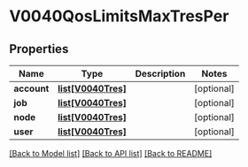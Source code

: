 # V0040QosLimitsMaxTresPer

## Properties
Name | Type | Description | Notes
------------ | ------------- | ------------- | -------------
**account** | [**list[V0040Tres]**](V0040Tres.md) |  | [optional] 
**job** | [**list[V0040Tres]**](V0040Tres.md) |  | [optional] 
**node** | [**list[V0040Tres]**](V0040Tres.md) |  | [optional] 
**user** | [**list[V0040Tres]**](V0040Tres.md) |  | [optional] 

[[Back to Model list]](../README.md#documentation-for-models) [[Back to API list]](../README.md#documentation-for-api-endpoints) [[Back to README]](../README.md)


